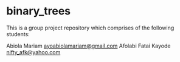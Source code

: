 # binary_trees
This is a group project repository which comprises of the following students:


Abiola Mariam <ayoabiolamariam@gmail.com>
Afolabi Fatai Kayode <nifty_afk@yahoo.com>